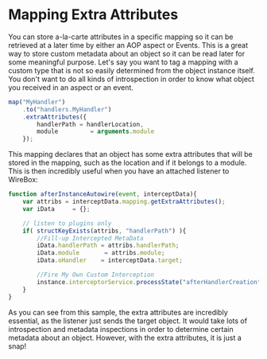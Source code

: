# Mapping Extra Attributes

You can store a-la-carte attributes in a specific mapping so it can be retrieved at a later time by either an AOP aspect or Events. This is a great way to store custom metadata about an object so it can be read later for some meaningful purpose. Let's say you want to tag a mapping with a custom type that is not so easily determined from the object instance itself. You don't want to do all kinds of introspection in order to know what object you received in an aspect or an event.

```javascript
map("MyHandler")
    .to("handlers.MyHandler")
    .extraAttributes({
        handlerPath = handlerLocation,
        module         = arguments.module
    });
```

This mapping declares that an object has some extra attributes that will be stored in the mapping, such as the location and if it belongs to a module. This is then incredibly useful when you have an attached listener to WireBox:

```javascript
function afterInstanceAutowire(event, interceptData){
    var attribs = interceptData.mapping.getExtraAttributes();
    var iData     = {};

    // listen to plugins only
    if( structKeyExists(attribs, "handlerPath") ){
        //Fill-up Intercepted MetaData
        iData.handlerPath = attribs.handlerPath;
        iData.module       = attribs.module;
        iData.oHandler    = interceptData.target;

        //Fire My Own Custom Interception
        instance.interceptorService.processState("afterHandlerCreation",iData);
    }
}
```

As you can see from this sample, the extra attributes are incredibly essential, as the listener just sends the target object. It would take lots of introspection and metadata inspections in order to determine certain metadata about an object. However, with the extra attributes, it is just a snap!
